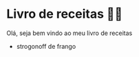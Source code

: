 # Livro de receitas :man_cook:



Olá, seja bem vindo ao meu livro de receitas

- strogonoff de frango
